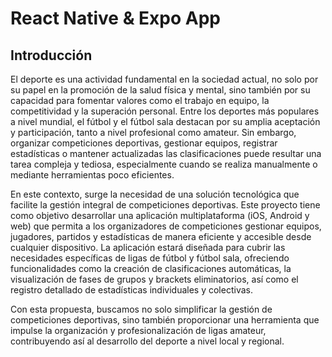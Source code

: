 # React Native & Expo App
## Introducción

El deporte es una actividad fundamental en la sociedad actual, no solo por su papel en la promoción de la salud física y mental, sino también por su capacidad para fomentar valores como el trabajo en equipo, la competitividad y la superación personal. Entre los deportes más populares a nivel mundial, el fútbol y el fútbol sala destacan por su amplia aceptación y participación, tanto a nivel profesional como amateur. Sin embargo, organizar competiciones deportivas, gestionar equipos, registrar estadísticas o mantener actualizadas las clasificaciones puede resultar una tarea compleja y tediosa, especialmente cuando se realiza manualmente o mediante herramientas poco eficientes.

En este contexto, surge la necesidad de una solución tecnológica que facilite la gestión integral de competiciones deportivas. Este proyecto tiene como objetivo desarrollar una aplicación multiplataforma (iOS, Android y web) que permita a los organizadores de competiciones gestionar equipos, jugadores, partidos y estadísticas de manera eficiente y accesible desde cualquier dispositivo. La aplicación estará diseñada para cubrir las necesidades específicas de ligas de fútbol y fútbol sala, ofreciendo funcionalidades como la creación de clasificaciones automáticas, la visualización de fases de grupos y brackets eliminatorios, así como el registro detallado de estadísticas individuales y colectivas.

Con esta propuesta, buscamos no solo simplificar la gestión de competiciones deportivas, sino también proporcionar una herramienta que impulse la organización y profesionalización de ligas amateur, contribuyendo así al desarrollo del deporte a nivel local y regional.